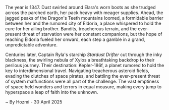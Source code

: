 
The year is 1347.  Dust swirled around Elara's worn boots as she trudged across the parched earth, her pack heavy with meager supplies.  Ahead, the jagged peaks of the Dragon's Teeth mountains loomed, a formidable barrier between her and the rumored city of Eldoria, a place whispered to hold the cure for her ailing brother. Bandits, treacherous terrain, and the ever-present threat of starvation were her constant companions, but the hope of reaching Eldoria fueled her onward, each step a gamble in a grand, unpredictable adventure.

Centuries later, Captain Ryla's starship *Stardust Drifter* cut through the inky blackness, the swirling nebula of Xylos a breathtaking backdrop to their perilous journey.  Their destination: Kepler-186f, a planet rumored to hold the key to interdimensional travel.  Navigating treacherous asteroid fields, evading the clutches of space pirates, and battling the ever-present threat of system malfunctions were all part of the challenge.  The vast emptiness of space held wonders and terrors in equal measure, making every jump to hyperspace a leap of faith into the unknown.

~ By Hozmi - 30 April 2025
